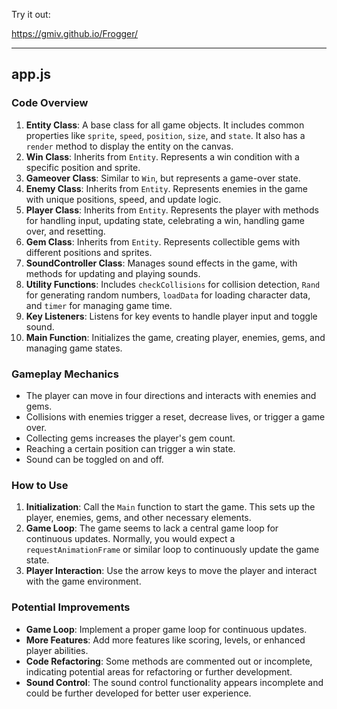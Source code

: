 Try it out:

https://gmiv.github.io/Frogger/

---

## app.js

### Code Overview
1. **Entity Class**: A base class for all game objects. It includes common properties like `sprite`, `speed`, `position`, `size`, and `state`. It also has a `render` method to display the entity on the canvas.
2. **Win Class**: Inherits from `Entity`. Represents a win condition with a specific position and sprite.
3. **Gameover Class**: Similar to `Win`, but represents a game-over state.
4. **Enemy Class**: Inherits from `Entity`. Represents enemies in the game with unique positions, speed, and update logic.
5. **Player Class**: Inherits from `Entity`. Represents the player with methods for handling input, updating state, celebrating a win, handling game over, and resetting.
6. **Gem Class**: Inherits from `Entity`. Represents collectible gems with different positions and sprites.
7. **SoundController Class**: Manages sound effects in the game, with methods for updating and playing sounds.
8. **Utility Functions**: Includes `checkCollisions` for collision detection, `Rand` for generating random numbers, `loadData` for loading character data, and `timer` for managing game time.
9. **Key Listeners**: Listens for key events to handle player input and toggle sound.
10. **Main Function**: Initializes the game, creating player, enemies, gems, and managing game states.

### Gameplay Mechanics
- The player can move in four directions and interacts with enemies and gems.
- Collisions with enemies trigger a reset, decrease lives, or trigger a game over.
- Collecting gems increases the player's gem count.
- Reaching a certain position can trigger a win state.
- Sound can be toggled on and off.

### How to Use
1. **Initialization**: Call the `Main` function to start the game. This sets up the player, enemies, gems, and other necessary elements.
2. **Game Loop**: The game seems to lack a central game loop for continuous updates. Normally, you would expect a `requestAnimationFrame` or similar loop to continuously update the game state.
3. **Player Interaction**: Use the arrow keys to move the player and interact with the game environment.

### Potential Improvements
- **Game Loop**: Implement a proper game loop for continuous updates.
- **More Features**: Add more features like scoring, levels, or enhanced player abilities.
- **Code Refactoring**: Some methods are commented out or incomplete, indicating potential areas for refactoring or further development.
- **Sound Control**: The sound control functionality appears incomplete and could be further developed for better user experience. 
